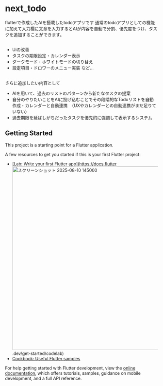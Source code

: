 # next_todo

flutterで作成したAIを搭載したtodoアプリです
通常のtodoアプリとしての機能に加えて入力欄に文章を入力するとAIが内容を自動で分割、優先度をつけ、タスクを追加することができます。


##
- Uiの改善
- タスクの期限設定・カレンダー表示
- ダークモード・ホワイトモードの切り替え
- 設定項目・ドロワーのメニュー実装
など...
##
さらに追加したい内容として

- AIを用いて、過去のリストのパターンから新たなタスクの提案
- 自分のやりたいことをAIに投げ込むことでその段階的なTodoリストを自動作成・カレンダーと自動連携　（UXやカレンダーとの自動連携がまだ足りていない）
- 過去期限を延ばしがちだったタスクを優先的に強調して表示するシステム


## Getting Started

This project is a starting point for a Flutter application.

A few resources to get you started if this is your first Flutter project:

- [Lab: Write your first Flutter app](https://docs.flutter<img width="497" height="604" alt="スクリーンショット 2025-08-10 145000" src="https://github.com/user-attachments/assets/326f0d83-88c3-435b-b81c-97510bb09a15" />
.dev/get-started/codelab)
- [Cookbook: Useful Flutter samples](https://docs.flutter.dev/cookbook)

For help getting started with Flutter development, view the
[online documentation](https://docs.flutter.dev/), which offers tutorials,
samples, guidance on mobile development, and a full API reference.
